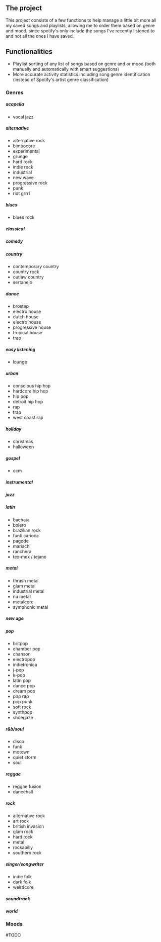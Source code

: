 ## The project
This project consists of a few functions to help manage a little bit more all my saved songs and playlists, allowing me to order them based on genre and mood, since spotify's only include the songs I've recently listened to and not all the ones I have saved.

## Functionalities
- Playlist sorting of any list of songs based on genre and or mood (both manually and automatically with smart suggestions)
- More accurate activity statistics including song genre identification (instead of Spotify's artist genre classification)

### Genres

##### acapella
- vocal jazz
##### alternative
- alternative rock
- bimbocore
- experimental
- grunge
- hard rock
- indie rock
- industrial
- new wave
- progressive rock
- punk
- riot grrrl
##### blues
- blues rock
##### classical
##### comedy
##### country
- contemporary country
- country rock
- outlaw country
- sertanejo
##### dance
- brostep
- electro house
- dutch house
- electro house
- progressive house
- tropical house
- trap
##### easy listening
- lounge
##### urban
- conscious hip hop
- hardcore hip hop
- hip pop
- detroit hip hop
- rap
- trap
- west coast rap
##### holiday
- christmas
- halloween
##### gospel
- ccm
##### instrumental
##### jazz
##### latin
- bachata
- bolero
- brazilian rock
- funk carioca
- pagode
- mariachi
- ranchera
- tex-mex / tejano
##### metal
- thrash metal
- glam metal
- industrial metal
- nu metal
- metalcore
- symphonic metal
##### new age
##### pop
- britpop
- chamber pop
- chanson
- electropop
- indietronica
- j-pop
- k-pop
- latin pop
- dance pop
- dream pop
- pop rap
- pop punk
- soft rock
- synthpop
- shoegaze
##### r&b/soul
- disco
- funk
- motown
- quiet storm
- soul
##### reggae
- reggae fusion
- dancehall
##### rock
- alternative rock
- art rock
- british invasion
- glam rock
- hard rock
- metal
- rockabilly
- southern rock
##### singer/songwriter
- indie folk
- dark folk
- weirdcore
##### soundtrack
##### world

### Moods
#TODO
